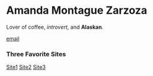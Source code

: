 # Amanda Montague Zarzoza
Lover of coffee, _introvert_, and **Alaskan**. 

[email](azarzoza@gmail.com)

### Three Favorite Sites
[Site1](pinterest.com)
[Site2](netflix.com)
[Site3](adn.com)
